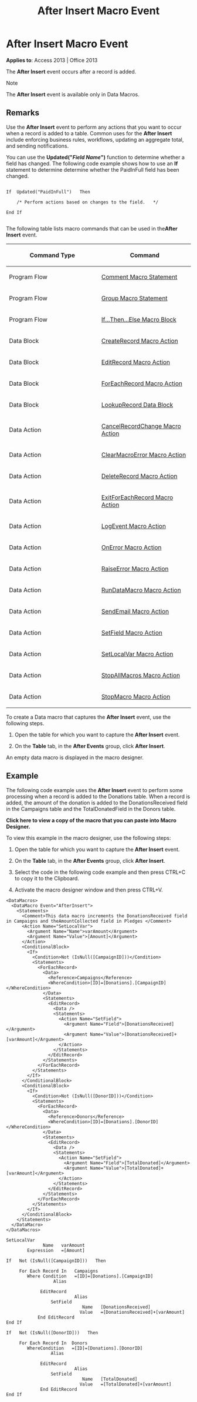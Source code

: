 ﻿---
title: After Insert Macro Event
TOCTitle: After Insert Macro Event
ms:assetid: 78013896-ee07-6979-96f7-fa0f3490419e
ms:mtpsurl: https://msdn.microsoft.com/library/Ff196099(v=office.15)
ms:contentKeyID: 48545742
ms.date: 09/18/2015
mtps_version: v=office.15
f1_keywords:
- vbaac10.chm3180
f1_categories:
- Office.Version=v15
---

# After Insert Macro Event


**Applies to**: Access 2013 | Office 2013

The **After Insert** event occurs after a record is added.


> [!NOTE]
> <P>The <STRONG>After Insert</STRONG> event is available only in Data Macros.</P>



## Remarks

Use the **After Insert** event to perform any actions that you want to occur when a record is added to a table. Common uses for the **After Insert** include enforcing business rules, workflows, updating an aggregate total, and sending notifications.

You can use the **Updated("*Field Name*")** function to determine whether a field has changed. The following code example shows how to use an **If** statement to determine determine whether the PaidInFull field has been changed.

``` 
 
If  Updated("PaidInFull")   Then 
 
    /* Perform actions based on changes to the field.   */ 
 
End If 
 
```

The following table lists macro commands that can be used in the**After Insert** event.

<table>
<colgroup>
<col style="width: 50%" />
<col style="width: 50%" />
</colgroup>
<thead>
<tr class="header">
<th><p>Command Type</p></th>
<th><p>Command</p></th>
</tr>
</thead>
<tbody>
<tr class="odd">
<td><p>Program Flow</p></td>
<td><p><a href="comment-macro-statement.md">Comment Macro Statement</a></p></td>
</tr>
<tr class="even">
<td><p>Program Flow</p></td>
<td><p><a href="group-macro-statement.md">Group Macro Statement</a></p></td>
</tr>
<tr class="odd">
<td><p>Program Flow</p></td>
<td><p><a href="if-then-else-macro-block.md">If...Then...Else Macro Block</a></p></td>
</tr>
<tr class="even">
<td><p>Data Block</p></td>
<td><p><a href="createrecord-data-block.md">CreateRecord Macro Action</a></p></td>
</tr>
<tr class="odd">
<td><p>Data Block</p></td>
<td><p><a href="editrecord-data-block.md">EditRecord Macro Action</a></p></td>
</tr>
<tr class="even">
<td><p>Data Block</p></td>
<td><p><a href="foreachrecord-data-block.md">ForEachRecord Macro Action</a></p></td>
</tr>
<tr class="odd">
<td><p>Data Block</p></td>
<td><p><a href="lookuprecord-data-block.md">LookupRecord Data Block</a></p></td>
</tr>
<tr class="even">
<td><p>Data Action</p></td>
<td><p><a href="cancelrecordchange-macro-action.md">CancelRecordChange Macro Action</a></p></td>
</tr>
<tr class="odd">
<td><p>Data Action</p></td>
<td><p><a href="clearmacroerror-macro-action.md">ClearMacroError Macro Action</a></p></td>
</tr>
<tr class="even">
<td><p>Data Action</p></td>
<td><p><a href="deleterecord-macro-action.md">DeleteRecord Macro Action</a></p></td>
</tr>
<tr class="odd">
<td><p>Data Action</p></td>
<td><p><a href="exitforeachrecord-macro-action.md">ExitForEachRecord Macro Action</a></p></td>
</tr>
<tr class="even">
<td><p>Data Action</p></td>
<td><p><a href="logevent-macro-action.md">LogEvent Macro Action</a></p></td>
</tr>
<tr class="odd">
<td><p>Data Action</p></td>
<td><p><a href="onerror-macro-action.md">OnError Macro Action</a></p></td>
</tr>
<tr class="even">
<td><p>Data Action</p></td>
<td><p><a href="raiseerror-macro-action.md">RaiseError Macro Action</a></p></td>
</tr>
<tr class="odd">
<td><p>Data Action</p></td>
<td><p><a href="rundatamacro-macro-action.md">RunDataMacro Macro Action</a></p></td>
</tr>
<tr class="even">
<td><p>Data Action</p></td>
<td><p><a href="sendemail-macro-action.md">SendEmail Macro Action</a></p></td>
</tr>
<tr class="odd">
<td><p>Data Action</p></td>
<td><p><a href="setfield-macro-action.md">SetField Macro Action</a></p></td>
</tr>
<tr class="even">
<td><p>Data Action</p></td>
<td><p><a href="setlocalvar-macro-action.md">SetLocalVar Macro Action</a></p></td>
</tr>
<tr class="odd">
<td><p>Data Action</p></td>
<td><p><a href="stopallmacros-macro-action.md">StopAllMacros Macro Action</a></p></td>
</tr>
<tr class="even">
<td><p>Data Action</p></td>
<td><p><a href="stopmacro-macro-action.md">StopMacro Macro Action</a></p></td>
</tr>
</tbody>
</table>


To create a Data macro that captures the **After Insert** event, use the following steps.

1.  Open the table for which you want to capture the **After Insert** event.

2.  On the **Table** tab, in the **After Events** group, click **After Insert**.

An empty data macro is displayed in the macro designer.

## Example

The following code example uses the **After Insert** event to perform some processing when a record is added to the Donations table. When a record is added, the amount of the donation is added to the DonationsReceived field in the Campaigns table and the TotalDonatedField in the Donors table.

**Click here to view a copy of the macro that you can paste into Macro Designer.**

To view this example in the macro designer, use the following steps:

1.  Open the table for which you want to capture the **After Insert** event.

2.  On the **Table** tab, in the **After Events** group, click **After Insert**.

3.  Select the code in the following code example and then press CTRL+C to copy it to the Clipboard.

4.  Activate the macro designer window and then press CTRL+V.

<!-- end list -->

    <DataMacros> 
      <DataMacro Event="AfterInsert"> 
        <Statements> 
          <Comment>This data macro increments the DonationsReceived field in Campaigns and theAmountCollected field in Pledges </Comment> 
          <Action Name="SetLocalVar"> 
            <Argument Name="Name">varAmount</Argument> 
            <Argument Name="Value">[Amount]</Argument> 
          </Action> 
          <ConditionalBlock> 
            <If> 
              <Condition>Not (IsNull([CampaignID]))</Condition> 
              <Statements> 
                <ForEachRecord> 
                  <Data> 
                    <Reference>Campaigns</Reference> 
                    <WhereCondition>[ID]=[Donations].[CampaignID]</WhereCondition> 
                  </Data> 
                  <Statements> 
                    <EditRecord> 
                      <Data /> 
                      <Statements> 
                        <Action Name="SetField"> 
                          <Argument Name="Field">[DonationsReceived]</Argument> 
                          <Argument Name="Value">[DonationsReceived]+[varAmount]</Argument> 
                        </Action> 
                      </Statements> 
                    </EditRecord> 
                  </Statements> 
                </ForEachRecord> 
              </Statements> 
            </If> 
          </ConditionalBlock> 
          <ConditionalBlock> 
            <If> 
              <Condition>Not (IsNull([DonorID]))</Condition> 
              <Statements> 
                <ForEachRecord> 
                  <Data> 
                    <Reference>Donors</Reference> 
                    <WhereCondition>[ID]=[Donations].[DonorID]</WhereCondition> 
                  </Data> 
                  <Statements> 
                    <EditRecord> 
                      <Data /> 
                      <Statements> 
                        <Action Name="SetField"> 
                          <Argument Name="Field">[TotalDonated]</Argument> 
                          <Argument Name="Value">[TotalDonated]+[varAmount]</Argument> 
                        </Action> 
                      </Statements> 
                    </EditRecord> 
                  </Statements> 
                </ForEachRecord> 
              </Statements> 
            </If> 
          </ConditionalBlock> 
        </Statements> 
      </DataMacro> 
    </DataMacros>
     
    SetLocalVar 
                  Name   varAmount 
            Expression   =[Amount] 
     
    If   Not (IsNull([CampaignID]))   Then 
     
         For Each Record In   Campaigns 
            Where Condition   =[ID]=[Donations].[CampaignID] 
                      Alias 
     
                 EditRecord 
                              Alias 
                     SetField 
                                 Name   [DonationsReceived] 
                                Value   =[DonationsReceived]+[varAmount] 
                End EditRecord 
    End If 
     
    If   Not (IsNull([DonorID]))   Then 
     
         For Each Record In  Donors 
            WhereCondition   =[ID]=[Donations].[DonorID] 
                     Alias 
     
                 EditRecord 
                              Alias 
                     SetField 
                                 Name   [TotalDonated] 
                                Value   =[TotalDonated]+[varAmount] 
                 End EditRecord 
    End If

